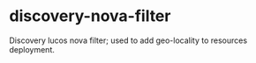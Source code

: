 # discovery-nova-filter
 Discovery lucos nova filter; used to add geo-locality to resources deployment.
